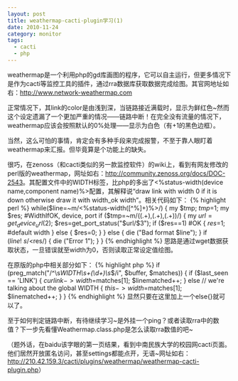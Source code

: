```yaml
---
layout: post
title: weathermap-cacti-plugin学习(1)
date: 2010-11-24
category: monitor
tags:
  - cacti
  - php
---
```


weathermap是一个利用php的gd库画图的程序，它可以自主运行，但更多情况下是作为cacti等监控工具的插件，通过rra数据库获取数据完成绘图。其官网地址如右：<a href="http://www.network-weathermap.com">http://www.network-weathermap.com</a>

正常情况下，其link的color是由浅到深，当链路接近满载时，显示为鲜红色~然而这个设定遗漏了一个更加严重的情况——链路中断！在完全没有流量的情况下，weathermap应该会按照默认的0%处理——显示为白色（有+1的黑色边框）。

当然，这么可怕的事情，肯定会有多种手段来完成报警，不至于靠人眼盯着weathermap来汇报。但毕竟算是个功能上的缺失。

很巧，在zenoss（和cacti类似的另一款监控软件）的wiki上，看到有网友修改的perl版的weathermap，网址如右：<a href="http://community.zenoss.org/docs/DOC-2543">http://community.zenoss.org/docs/DOC-2543</a>。其配置文件中的WIDTH标签，比php的多出了<%status-width(device name,component name)%>配置，其解释说“draw link with width 0 if it is down otherwise draw it with width_ok width”。相关代码如下：
{% highlight perl %}
while($line=~m/<%status-width([^%]+)%>/)
{
my $tmp;
$tmp=$1;
my $res;
#WidthIfOK, device, port
if ($tmp=~m/\((.+),(.+),(.+)\)/)
{
my $url=get_device_url($2);
$res=get_port_status("$url/$3");
if ($res==1) #OK
{
$res=$1; #default width
}
else
{
$res=0;
}
}
else
{
die ("Bad format $line");
}
if ($line!~s/<%status-width([^%]+)%>/$res/)
{
die ("Error 1");
}
}
{% endhighlight %}
思路是通过wget数据获取状态，一旦错误就至width为0，否则读取正常设定值绘图。

在原版的php中相关部分如下：
{% highlight php %}
if (preg_match("/^\s*WIDTH\s+(\d+)\s*$/i", $buffer, $matches))
{
if ($last_seen == 'LINK')
{
$curlink->width=$matches[1];
$linematched++;
}
else // we're talking about the global WIDTH
{
$this->width=$matches[1];
$linematched++;
}
}
{% endhighlight %}
显然只要在这里加上一个else{}就可以了。

至于如何判定链路中断，有待继续学习~是外挂一个ping？或者读取rra中的数值？下一步先看懂Weathermap.class.php是怎么读取rra数值的吧~

（题外话，在baidu该字眼的第一页结果，看到中南民族大学的校园网cacti页面。他们居然开放匿名访问，甚至settings都能点开，无语~网址如右：<a href="http://210.42.159.3/cacti/plugins/weathermap/weathermap-cacti-plugin.php">http://210.42.159.3/cacti/plugins/weathermap/weathermap-cacti-plugin.php</a>）
